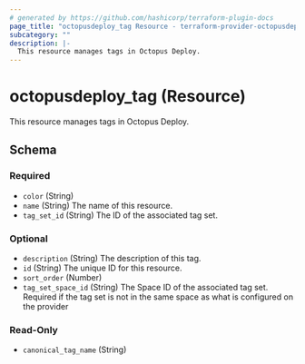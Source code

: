 ```yaml
---
# generated by https://github.com/hashicorp/terraform-plugin-docs
page_title: "octopusdeploy_tag Resource - terraform-provider-octopusdeploy"
subcategory: ""
description: |-
  This resource manages tags in Octopus Deploy.
---
```


# octopusdeploy_tag (Resource)

This resource manages tags in Octopus Deploy.



<!-- schema generated by tfplugindocs -->
## Schema

### Required

- `color` (String)
- `name` (String) The name of this resource.
- `tag_set_id` (String) The ID of the associated tag set.

### Optional

- `description` (String) The description of this tag.
- `id` (String) The unique ID for this resource.
- `sort_order` (Number)
- `tag_set_space_id` (String) The Space ID of the associated tag set. Required if the tag set is not in the same space as what is configured on the provider

### Read-Only

- `canonical_tag_name` (String)


